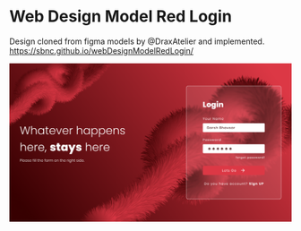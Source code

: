 # Web Design Model Red Login
Design cloned from figma models by @DraxAtelier and implemented. 
https://sbnc.github.io/webDesignModelRedLogin/

![myimage-alt-tag](assets/images/model.png)
